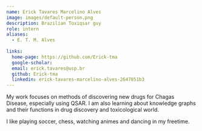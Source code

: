 ```yaml
---
name: Erick Tavares Marcelino Alves
image: images/default-person.png
description: Brazilian Toxiqsar guy
role: intern
aliases:
  - E. T. M. Alves
  
links:
  home-page: https://github.com/Erick-tma
  google-scholar: 
  email: erick.tavares@usp.br
  github: Erick-tma
  linkedin: erick-tavares-marcelino-alves-2647051b3
---
```


My work focuses on methods of discovering new drugs for Chagas Disease, especially using QSAR. I am also learning about knowledge graphs and their functions in drug discovery and toxicological world.

I like playing soccer, chess, watching animes and dancing in my freetime.
